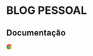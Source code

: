 <h1>BLOG PESSOAL</h1>


<h2>Documentação</h2

  <p><a href="https://drive.google.com/file/d/1GQk0hatxU1H__DloPxY1aQL3Bbg5H54p/view?usp=sharing"><img src="https://github.com/devicons/devicon/blob/master/icons/chrome/chrome-original.svg" width="3%" title= "Google Drive" target="_blank"></a> 
